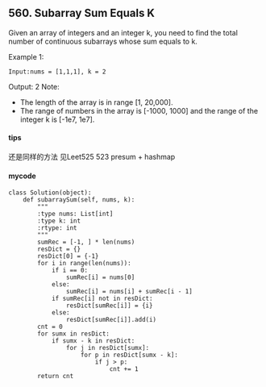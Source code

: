 ## 560. Subarray Sum Equals K

Given an array of integers and an integer k, you need to find the total number of continuous subarrays whose sum equals to k.

Example 1:

```
Input:nums = [1,1,1], k = 2
```
Output: 2
Note:
- The length of the array is in range [1, 20,000].
- The range of numbers in the array is [-1000, 1000] and the range of the integer k is [-1e7, 1e7].

#### tips
还是同样的方法 见Leet525 523 presum + hashmap

#### mycode

```
class Solution(object):
    def subarraySum(self, nums, k):
        """
        :type nums: List[int]
        :type k: int
        :rtype: int
        """
        sumRec = [-1, ] * len(nums)
        resDict = {}
        resDict[0] = {-1}
        for i in range(len(nums)):
            if i == 0:
                sumRec[i] = nums[0]
            else:
                sumRec[i] = nums[i] + sumRec[i - 1]
            if sumRec[i] not in resDict:
                resDict[sumRec[i]] = {i}
            else:
                resDict[sumRec[i]].add(i)
        cnt = 0
        for sumx in resDict:
            if sumx - k in resDict:
                for j in resDict[sumx]:
                    for p in resDict[sumx - k]:
                        if j > p:
                            cnt += 1
        return cnt
```
